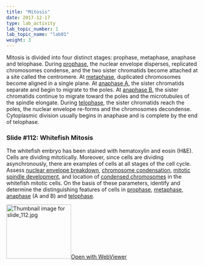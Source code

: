 ```yaml
---
title: "Mitosis"
date: 2017-12-17
type: lab_activity
lab_topic_number: 1
lab_topic_name: "lab01"
weight: 3
---
```

<div class="entrybody">
						<p>Mitosis is divided into four distinct stages: prophase, metaphase, anaphase and telophase. During <u>prophase</u>, the nuclear envelope disperses, replicated chromosomes condense, and the two sister chromatids become attached at a site called the centromere. At <u>metaphase</u>, duplicated chromosomes become aligned in a single plane. At <u>anaphase A</u>, the sister chromatids separate and begin to migrate to the poles.  At <u>anaphase B</u>, the sister chromatids continue to migrate toward the poles and the microtubules of the spindle elongate.  During <u>telophase</u>, the sister chromatids reach the poles, the nuclear envelope re-forms and the chromosomes decondense.  Cytoplasmic division usually begins in anaphase and is complete by the end of telophase.   </p>

<h3>Slide #112: Whitefish Mitosis</h3>

<p>The whitefish embryo has been stained with hematoxylin and eosin (H&amp;E).  Cells are dividing mitotically.  Moreover, since cells are dividing asynchronously, there are examples of cells at all stages of the cell cycle.  Assess <u>nuclear envelope breakdown</u>, <u>chromosome condensation</u>, <u>mitotic spindle development</u>, and location of <u>condensed chromosomes</u> in the whitefish mitotic cells.  On the basis of these parameters, identify and determine the distinguishing features of cells in <u>prophase</u>, <u>metaphase</u>, <u>anaphase</u> (A and B) and <u>telophase</u>. </p>

<div class="thumbnail"> <a href="http://virtualslides.cumc.columbia.edu/112.svs/view.apml?" target="_blank"><img alt="Thumbnail image for slide_112.jpg" src="/assets/images/slide_112-thumb-170x143-1653.jpg" width="170" height="143" class="mt-image-left"></a><a href="http://virtualslides.cumc.columbia.edu/112.svs/view.apml?" target="_blank">Open with WebViewer</a></div>
						
						
</div>
